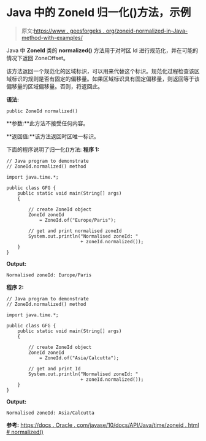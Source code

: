 # Java 中的 ZoneId 归一化()方法，示例

> 原文:[https://www . geesforgeks . org/zoneid-normalized-in-Java-method-with-examples/](https://www.geeksforgeeks.org/zoneid-normalized-method-in-java-with-examples/)

Java 中 **ZoneId** 类的 **normalized()** 方法用于对时区 Id 进行规范化，并在可能的情况下返回 ZoneOffset。

该方法返回一个规范化的区域标识，可以用来代替这个标识。规范化过程检查该区域标识的规则是否有固定的偏移量。如果区域标识具有固定偏移量，则返回等于该偏移量的区域偏移量。否则，将返回此。

**语法:**

```
public ZoneId normalized()

```

**参数:**此方法不接受任何内容。

**返回值:**该方法返回时区唯一标识。

下面的程序说明了归一化()方法:
**程序 1:**

```
// Java program to demonstrate
// ZoneId.normalized() method

import java.time.*;

public class GFG {
    public static void main(String[] args)
    {

        // create ZoneId object
        ZoneId zoneId
            = ZoneId.of("Europe/Paris");

        // get and print normalised zoneId
        System.out.println("Normalised zoneId: "
                           + zoneId.normalized());
    }
}
```

**Output:**

```
Normalised zoneId: Europe/Paris

```

**程序 2:**

```
// Java program to demonstrate
// ZoneId.normalized() method

import java.time.*;

public class GFG {
    public static void main(String[] args)
    {

        // create ZoneId object
        ZoneId zoneId
            = ZoneId.of("Asia/Calcutta");

        // get and print Id
        System.out.println("Normalised zoneId: "
                           + zoneId.normalized());
    }
}
```

**Output:**

```
Normalised zoneId: Asia/Calcutta

```

**参考:**
[https://docs . Oracle . com/javase/10/docs/API/Java/time/zoneid . html # normalized()](https://docs.oracle.com/javase/10/docs/api/java/time/ZoneId.html#normalized())